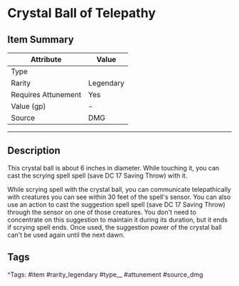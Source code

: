 # Crystal Ball of Telepathy

## Item Summary

| Attribute            | Value                        |
|----------------------|------------------------------|
| Type                 |   |
| Rarity               | Legendary             |
| Requires Attunement  | Yes                |
| Value (gp)           | -    |
| Source               | DMG |

---

## Description

This crystal ball is about 6 inches in diameter. While touching it, you can cast the scrying spell spell (save DC 17 Saving Throw) with it.

While scrying spell with the crystal ball, you can communicate telepathically with creatures you can see within 30 feet of the spell's sensor. You can also use an action to cast the suggestion spell spell (save DC 17 Saving Throw) through the sensor on one of those creatures. You don't need to concentrate on this suggestion to maintain it during its duration, but it ends if scrying spell ends. Once used, the suggestion power of the crystal ball can't be used again until the next dawn.

## Tags

^Tags: #item #rarity_legendary #type__ #attunement #source_dmg